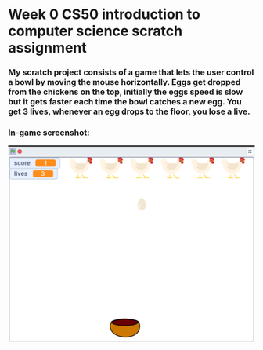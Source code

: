 # Week 0 CS50 introduction to computer science scratch assignment

### My scratch project consists of a game that lets the user control a bowl by moving the mouse horizontally. Eggs get dropped from the chickens on the top, initially the eggs speed is slow but it gets faster each time the bowl catches a new egg. You get 3 lives, whenever an egg drops to the floor, you lose a live. 

### In-game screenshot:

![](image.png)